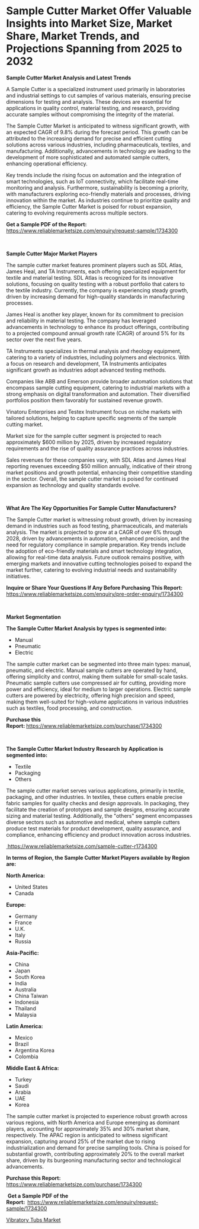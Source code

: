 <p><h1>Sample Cutter Market Offer Valuable Insights into Market Size, Market Share, Market Trends, and Projections Spanning from 2025 to 2032</h1></p><p><strong>Sample Cutter Market Analysis and Latest Trends</strong></p>
<p><p>A Sample Cutter is a specialized instrument used primarily in laboratories and industrial settings to cut samples of various materials, ensuring precise dimensions for testing and analysis. These devices are essential for applications in quality control, material testing, and research, providing accurate samples without compromising the integrity of the material.</p><p>The Sample Cutter Market is anticipated to witness significant growth, with an expected CAGR of 9.8% during the forecast period. This growth can be attributed to the increasing demand for precise and efficient cutting solutions across various industries, including pharmaceuticals, textiles, and manufacturing. Additionally, advancements in technology are leading to the development of more sophisticated and automated sample cutters, enhancing operational efficiency.</p><p>Key trends include the rising focus on automation and the integration of smart technologies, such as IoT connectivity, which facilitate real-time monitoring and analysis. Furthermore, sustainability is becoming a priority, with manufacturers exploring eco-friendly materials and processes, driving innovation within the market. As industries continue to prioritize quality and efficiency, the Sample Cutter Market is poised for robust expansion, catering to evolving requirements across multiple sectors.</p></p>
<p><strong>Get a Sample PDF of the Report:&nbsp;</strong> <a href="https://www.reliablemarketsize.com/enquiry/request-sample/1734300?utm_campaign=2192&utm_medium=2&utm_source=Github&utm_content=ia&utm_term=18022025&utm_id=sample-cutter">https://www.reliablemarketsize.com/enquiry/request-sample/1734300</a></p>
<p>&nbsp;</p>
<p><strong>Sample Cutter Major Market Players</strong></p>
<p><p>The sample cutter market features prominent players such as SDL Atlas, James Heal, and TA Instruments, each offering specialized equipment for textile and material testing. SDL Atlas is recognized for its innovative solutions, focusing on quality testing with a robust portfolio that caters to the textile industry. Currently, the company is experiencing steady growth, driven by increasing demand for high-quality standards in manufacturing processes.</p><p>James Heal is another key player, known for its commitment to precision and reliability in material testing. The company has leveraged advancements in technology to enhance its product offerings, contributing to a projected compound annual growth rate (CAGR) of around 5% for its sector over the next five years.</p><p>TA Instruments specializes in thermal analysis and rheology equipment, catering to a variety of industries, including polymers and electronics. With a focus on research and development, TA Instruments anticipates significant growth as industries adopt advanced testing methods.</p><p>Companies like ABB and Emerson provide broader automation solutions that encompass sample cutting equipment, catering to industrial markets with a strong emphasis on digital transformation and automation. Their diversified portfolios position them favorably for sustained revenue growth.</p><p>Vinatoru Enterprises and Testex Instrument focus on niche markets with tailored solutions, helping to capture specific segments of the sample cutting market.</p><p>Market size for the sample cutter segment is projected to reach approximately $600 million by 2025, driven by increased regulatory requirements and the rise of quality assurance practices across industries.</p><p>Sales revenues for these companies vary, with SDL Atlas and James Heal reporting revenues exceeding $50 million annually, indicative of their strong market positions and growth potential, enhancing their competitive standing in the sector. Overall, the sample cutter market is poised for continued expansion as technology and quality standards evolve.</p></p>
<p>&nbsp;</p>
<p><strong>What Are The Key Opportunities For Sample Cutter Manufacturers?</strong></p>
<p><p>The Sample Cutter market is witnessing robust growth, driven by increasing demand in industries such as food testing, pharmaceuticals, and materials analysis. The market is projected to grow at a CAGR of over 6% through 2028, driven by advancements in automation, enhanced precision, and the need for regulatory compliance in sample preparation. Key trends include the adoption of eco-friendly materials and smart technology integration, allowing for real-time data analysis. Future outlook remains positive, with emerging markets and innovative cutting technologies poised to expand the market further, catering to evolving industrial needs and sustainability initiatives.</p></p>
<p><strong>Inquire or Share Your Questions If Any Before Purchasing This Report:</strong> <a href="https://www.reliablemarketsize.com/enquiry/pre-order-enquiry/1734300?utm_campaign=2192&utm_medium=2&utm_source=Github&utm_content=ia&utm_term=18022025&utm_id=sample-cutter">https://www.reliablemarketsize.com/enquiry/pre-order-enquiry/1734300</a></p>
<p>&nbsp;</p>
<p><strong>Market Segmentation</strong></p>
<p><strong>The Sample Cutter Market Analysis by types is segmented into:</strong></p>
<p><ul><li>Manual</li><li>Pneumatic</li><li>Electric</li></ul></p>
<p><p>The sample cutter market can be segmented into three main types: manual, pneumatic, and electric. Manual sample cutters are operated by hand, offering simplicity and control, making them suitable for small-scale tasks. Pneumatic sample cutters use compressed air for cutting, providing more power and efficiency, ideal for medium to larger operations. Electric sample cutters are powered by electricity, offering high precision and speed, making them well-suited for high-volume applications in various industries such as textiles, food processing, and construction.</p></p>
<p><strong>Purchase this Report:&nbsp;</strong><a href="https://www.reliablemarketsize.com/purchase/1734300?utm_campaign=2192&utm_medium=2&utm_source=Github&utm_content=ia&utm_term=18022025&utm_id=sample-cutter">https://www.reliablemarketsize.com/purchase/1734300</a></p>
<p>&nbsp;</p>
<p><strong>The Sample Cutter Market Industry Research by Application is segmented into:</strong></p>
<p><ul><li>Textile</li><li>Packaging</li><li>Others</li></ul></p>
<p><p>The sample cutter market serves various applications, primarily in textile, packaging, and other industries. In textiles, these cutters enable precise fabric samples for quality checks and design approvals. In packaging, they facilitate the creation of prototypes and sample designs, ensuring accurate sizing and material testing. Additionally, the "others" segment encompasses diverse sectors such as automotive and medical, where sample cutters produce test materials for product development, quality assurance, and compliance, enhancing efficiency and product innovation across industries.</p></p>
<p><a href="https://www.reliablemarketsize.com/sample-cutter-r1734300?utm_campaign=2192&utm_medium=2&utm_source=Github&utm_content=ia&utm_term=18022025&utm_id=sample-cutter">&nbsp;https://www.reliablemarketsize.com/sample-cutter-r1734300</a></p>
<p><strong>In terms of Region, the Sample Cutter Market Players available by Region are:</strong></p>
<p>
    <p> <strong> North America: </strong>
        <ul>
            <li>United States</li>
            <li>Canada</li>
        </ul>
        </p> 
    <p> <strong> Europe: </strong>
        <ul>
            <li>Germany</li>
            <li>France</li>
            <li>U.K.</li>
            <li>Italy</li>
            <li>Russia</li>
        </ul>
        </p> 
    <p> <strong> Asia-Pacific: </strong>
        <ul>
            <li>China</li>
            <li>Japan</li>
            <li>South Korea</li>
            <li>India</li>
            <li>Australia</li>
            <li>China Taiwan</li>
            <li>Indonesia</li>
            <li>Thailand</li>
            <li>Malaysia</li>
        </ul>
        </p> 
    <p> <strong> Latin America: </strong>
        <ul>
            <li>Mexico</li>
            <li>Brazil</li>
            <li>Argentina Korea</li>
            <li>Colombia</li>
        </ul>
        </p> 
    <p> <strong> Middle East & Africa: </strong>
        <ul>
            <li>Turkey</li>
            <li>Saudi</li>
            <li>Arabia</li>
            <li>UAE</li>
            <li>Korea</li>
        </ul>
    </p>
    </p>
<p><p>The sample cutter market is projected to experience robust growth across various regions, with North America and Europe emerging as dominant players, accounting for approximately 35% and 30% market share, respectively. The APAC region is anticipated to witness significant expansion, capturing around 25% of the market due to rising industrialization and demand for precise sampling tools. China is poised for substantial growth, contributing approximately 20% to the overall market share, driven by its burgeoning manufacturing sector and technological advancements.</p></p>
<p><strong>Purchase this Report: </strong><a href="https://www.reliablemarketsize.com/purchase/1734300?utm_campaign=2192&utm_medium=2&utm_source=Github&utm_content=ia&utm_term=18022025&utm_id=sample-cutter">https://www.reliablemarketsize.com/purchase/1734300</a></p>
<p>&nbsp;<strong>Get a Sample PDF of the Report:&nbsp;&nbsp;</strong><a href="https://www.reliablemarketsize.com/enquiry/request-sample/1734300?utm_campaign=2192&utm_medium=2&utm_source=Github&utm_content=ia&utm_term=18022025&utm_id=sample-cutter">https://www.reliablemarketsize.com/enquiry/request-sample/1734300</a></p>
<p><strong></strong></p>
<p><p><a href="https://github.com/WashimHussain441/Market-Research-Report-List-1/blob/main/vibratory-tubs-market.md?utm_campaign=2192&utm_medium=2&utm_source=Github&utm_content=ia&utm_term=18022025&utm_id=sample-cutter">Vibratory Tubs Market</a></p></p>